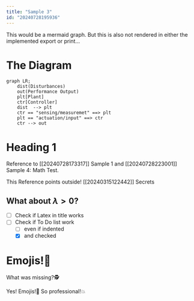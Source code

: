 ```yaml
---
title: "Sample 3"
id: "20240728195936"
---
```


This would be a mermaid graph. But this is also not rendered in either the implemented export or print…

# The Diagram

```mermaid
graph LR;
	dist(Disturbances)
    out(Performance Output)
    plt[Plant]
    ctr[Controller]
    dist  --> plt
    ctr == "sensing/measuremet" ==> plt
    plt == "actuation/input" ==> ctr
    ctr --> out
```

# Heading 1

Reference to [[20240728173317]] Sample 1 and [[20240728223001]] Sample 4: Math Test.

This Reference points outside! [[20240315122442]] Secrets

## What about $\lambda > 0$?

- [ ] Check if Latex in title works
- [ ] Check if To Do list work
    - [ ] even if indented
    - [x] and checked

# Emojis!🎉

What was missing?🕵️

Yes! Emojis!🐳 So professional!💥